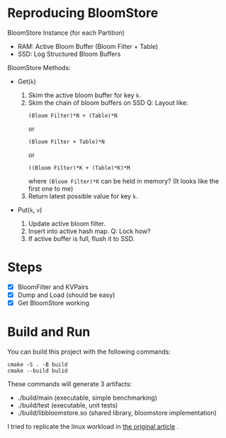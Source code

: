 # Reproducing BloomStore

BloomStore Instance (for each Partition)

- RAM: Active Bloom Buffer (Bloom Filter + Table)
- SSD: Log Structured Bloom Buffers

BloomStore Methods: 

- Get(`k`)
    1. Skim the active bloom buffer for key `k`. 
    2. Skim the chain of bloom buffers on SSD
        Q: Layout like:
        ```
        (Bloom Filter)*N + (Table)*N
        ```
        or
        ```
        (Bloom Filter + Table)*N
        ```
        or
        ```
        ((Bloom Filter)*K + (Table)*K)*M
        ```
        where `(Bloom Filter)*K` can be held in memory?
        (It looks like the first one to me)
    3. Return latest possible value for key `k`. 

- Put(`k`, `v`)
    1. Update active bloom filter. 
    2. Insert into active hash map.
        Q: Lock how?
    3. If active buffer is full, flush it to SSD. 

# Steps

- [x] BloomFilter and KVPairs
- [x] Dump and Load (should be easy)
- [x] Get BloomStore working

# Build and Run

You can build this project with the following commands: 

```shell
cmake -S . -B build
cmake --build bulid
```

These commands will generate 3 artifacts: 
- ./build/main (executable, simple benchmarking)
- ./build/test (executable, unit tests)
- ./build/libbloomstore.so (shared library, bloomstore implementation)

I tried to replicate the linux workload in [the original article](https://ieeexplore.ieee.org/document/6232390) . 